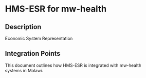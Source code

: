 # HMS-ESR for mw-health

## Description

Economic System Representation

## Integration Points

This document outlines how HMS-ESR is integrated with mw-health systems in Malawi.
